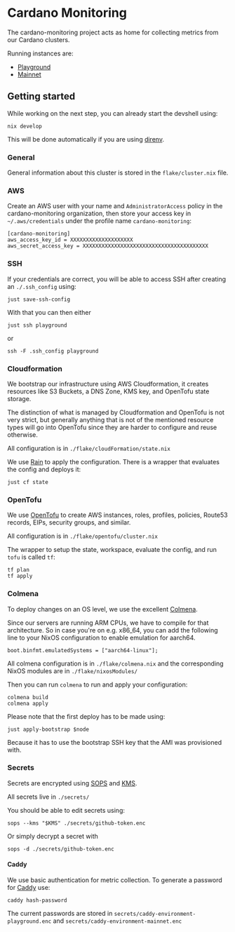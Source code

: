 # Cardano Monitoring

The cardano-monitoring project acts as home for collecting metrics from our
Cardano clusters.

Running instances are:

- [Playground](https://playground.monitoring.aws.iohkdev.io/)
- [Mainnet](https://mainnet.monitoring.aws.iohkdev.io/)

## Getting started

While working on the next step, you can already start the devshell using:

    nix develop

This will be done automatically if you are using [direnv](https://direnv.net/).

### General

General information about this cluster is stored in the `flake/cluster.nix`
file. 

### AWS

Create an AWS user with your name and `AdministratorAccess` policy in the
cardano-monitoring organization, then store your access key in
`~/.aws/credentials` under the profile name `cardano-monitoring`:

    [cardano-monitoring]
    aws_access_key_id = XXXXXXXXXXXXXXXXXXXX
    aws_secret_access_key = XXXXXXXXXXXXXXXXXXXXXXXXXXXXXXXXXXXXXXXX

### SSH

If your credentials are correct, you will be able to access SSH after creating
an `./.ssh_config` using:

    just save-ssh-config

With that you can then either

    just ssh playground

or

    ssh -F .ssh_config playground

### Cloudformation

We bootstrap our infrastructure using AWS Cloudformation, it creates resources
like S3 Buckets, a DNS Zone, KMS key, and OpenTofu state storage.

The distinction of what is managed by Cloudformation and OpenTofu is not very
strict, but generally anything that is not of the mentioned resource types will
go into OpenTofu since they are harder to configure and reuse otherwise.

All configuration is in `./flake/cloudFormation/state.nix`

We use [Rain](https://github.com/aws-cloudformation/rain) to apply the
configuration. There is a wrapper that evaluates the config and deploys it:

    just cf state

### OpenTofu

We use [OpenTofu](https://opentofu.org/) to create AWS instances, roles,
profiles, policies, Route53 records, EIPs, security groups, and similar.

All configuration is in `./flake/opentofu/cluster.nix`

The wrapper to setup the state, workspace, evaluate the config, and run `tofu`
is called `tf`:

    tf plan
    tf apply

### Colmena

To deploy changes on an OS level, we use the excellent
[Colmena](https://github.com/zhaofengli/colmena).

Since our servers are running ARM CPUs, we have to compile for that
architecture. So in case you're on e.g. x86_64, you can add the following line
to your NixOS configuration to enable emulation for aarch64.

    boot.binfmt.emulatedSystems = ["aarch64-linux"];

All colmena configuration is in `./flake/colmena.nix` and the corresponding
NixOS modules are in `./flake/nixosModules/`

Then you can run `colmena` to run and apply your configuration:

    colmena build
    colmena apply

Please note that the first deploy has to be made using:

    just apply-bootstrap $node

Because it has to use the bootstrap SSH key that the AMI was provisioned with.

### Secrets

Secrets are encrypted using [SOPS](https://github.com/getsops/sops)
and [KMS](https://aws.amazon.com/kms/).

All secrets live in `./secrets/`

You should be able to edit secrets using:

    sops --kms "$KMS" ./secrets/github-token.enc

Or simply decrypt a secret with

    sops -d ./secrets/github-token.enc 

#### Caddy

We use basic authentication for metric collection.
To generate a password for [Caddy](https://caddyserver.com/) use:

    caddy hash-password
    
The current passwords are stored in
`secrets/caddy-environment-playground.enc`
and
`secrets/caddy-environment-mainnet.enc`
